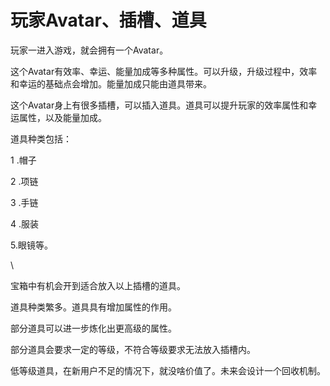 # 玩家Avatar、插槽、道具

玩家一进入游戏，就会拥有一个Avatar。

这个Avatar有效率、幸运、能量加成等多种属性。可以升级，升级过程中，效率和幸运的基础点会增加。能量加成只能由道具带来。

这个Avatar身上有很多插槽，可以插入道具。道具可以提升玩家的效率属性和幸运属性，以及能量加成。

道具种类包括：

1 .帽子

2 .项链

3 .手链

4 .服装

5.眼镜等。

\


宝箱中有机会开到适合放入以上插槽的道具。

道具种类繁多。道具具有增加属性的作用。

部分道具可以进一步炼化出更高级的属性。

部分道具会要求一定的等级，不符合等级要求无法放入插槽内。

低等级道具，在新用户不足的情况下，就没啥价值了。未来会设计一个回收机制。
